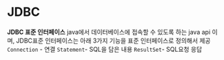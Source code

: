 # JDBC

**JDBC 표준 인터페이스** 
java에서 데이터베이스에 접속할 수 있도록 하는 java api 이며, JDBC표준 인터페이스는 아래 3가지 기능을 표준 인터페이스로 정의해서 제공
`Connection` - 연결
`Statement`- SQL을 담은 내용
`ResultSet`- SQL요청 응답





